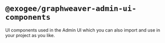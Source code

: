 # `@exogee/graphweaver-admin-ui-components`

UI components used in the Admin UI which you can also import and use in your project as you like.
